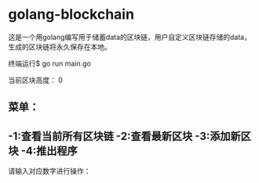 # golang-blockchain

这是一个用golang编写用于储蓄data的区块链，用户自定义区块链存储的data，生成的区块链将永久保存在本地。

终端运行$ go run main.go

当前区块高度： 0

菜单：
------------------------------
-1:查看当前所有区块链   -2:查看最新区块 -3:添加新区块   -4:推出程序
------------------------------
请输入对应数字进行操作：

